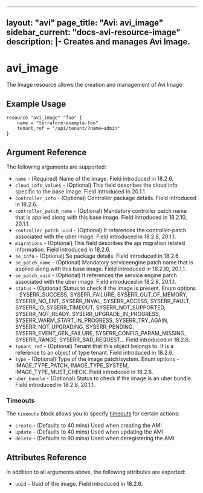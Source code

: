 <!--
    Copyright 2021 VMware, Inc.
    SPDX-License-Identifier: Mozilla Public License 2.0
-->
---
layout: "avi"
page_title: "Avi: avi_image"
sidebar_current: "docs-avi-resource-image"
description: |-
  Creates and manages Avi Image.
---

# avi_image

The Image resource allows the creation and management of Avi Image

## Example Usage

```hcl
resource "avi_image" "foo" {
    name = "terraform-example-foo"
    tenant_ref = "/api/tenant/?name=admin"
}
```

## Argument Reference

The following arguments are supported:

* `name` - (Required) Name of the image. Field introduced in 18.2.6.
* `cloud_info_values` - (Optional) This field describes the cloud info specific to the base image. Field introduced in 20.1.1.
* `controller_info` - (Optional) Controller package details. Field introduced in 18.2.6.
* `controller_patch_name` - (Optional) Mandatory controller patch name that is applied along with this base image. Field introduced in 18.2.10, 20.1.1.
* `controller_patch_uuid` - (Optional) It references the controller-patch associated with the uber image. Field introduced in 18.2.8, 20.1.1.
* `migrations` - (Optional) This field describes the api migration related information. Field introduced in 18.2.6.
* `se_info` - (Optional) Se package details. Field introduced in 18.2.6.
* `se_patch_name` - (Optional) Mandatory serviceengine patch name that is applied along with this base image. Field introduced in 18.2.10, 20.1.1.
* `se_patch_uuid` - (Optional) It references the service engine patch associated with the uber image. Field introduced in 18.2.8, 20.1.1.
* `status` - (Optional) Status to check if the image is present. Enum options - SYSERR_SUCCESS, SYSERR_FAILURE, SYSERR_OUT_OF_MEMORY, SYSERR_NO_ENT, SYSERR_INVAL, SYSERR_ACCESS, SYSERR_FAULT, SYSERR_IO, SYSERR_TIMEOUT, SYSERR_NOT_SUPPORTED, SYSERR_NOT_READY, SYSERR_UPGRADE_IN_PROGRESS, SYSERR_WARM_START_IN_PROGRESS, SYSERR_TRY_AGAIN, SYSERR_NOT_UPGRADING, SYSERR_PENDING, SYSERR_EVENT_GEN_FAILURE, SYSERR_CONFIG_PARAM_MISSING, SYSERR_RANGE, SYSERR_BAD_REQUEST... Field introduced in 18.2.6.
* `tenant_ref` - (Optional) Tenant that this object belongs to. It is a reference to an object of type tenant. Field introduced in 18.2.6.
* `type` - (Optional) Type of the image patch/system. Enum options - IMAGE_TYPE_PATCH, IMAGE_TYPE_SYSTEM, IMAGE_TYPE_MUST_CHECK. Field introduced in 18.2.6.
* `uber_bundle` - (Optional) Status to check if the image is an uber bundle. Field introduced in 18.2.8, 20.1.1.


### Timeouts

The `timeouts` block allows you to specify [timeouts](https://www.terraform.io/docs/configuration/resources.html#timeouts) for certain actions:

* `create` - (Defaults to 40 mins) Used when creating the AMI
* `update` - (Defaults to 40 mins) Used when updating the AMI
* `delete` - (Defaults to 90 mins) Used when deregistering the AMI

## Attributes Reference

In addition to all arguments above, the following attributes are exported:

* `uuid` -  Uuid of the image. Field introduced in 18.2.6.

